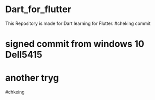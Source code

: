 # Dart_for_flutter
This Repository is made for Dart learning  for Flutter. 
#cheking commit
# signed commit from windows 10 Dell5415
# another tryg
#chkeing 
